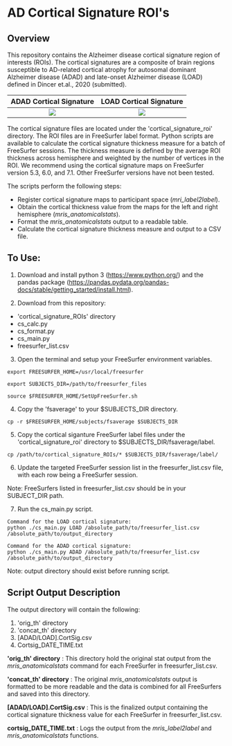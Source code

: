 # AD Cortical Signature ROI's
## Overview

This repository contains the Alzheimer disease cortical signature region of interests (ROIs). The cortical signatures are a composite of brain regions susceptible to AD-related cortical atrophy for autosomal dominant Alzheimer disease (ADAD) and late-onset Alzheimer disease (LOAD) defined in Dincer et.al., 2020 (submitted).
  
  
ADAD Cortical Signature            |  LOAD Cortical Signature
:-------------------------:|:-------------------------:
![](https://github.com/benzinger-icl/ADcortsig-roi/blob/master/example_images/ADADCortSig_image.png)  |  ![](https://github.com/benzinger-icl/ADcortsig-roi/blob/master/example_images/LOADCortSig_image.png)
 


The cortical signature files are located under the 'cortical_signature_roi' directory. The ROI files are in FreeSurfer label format. Python scripts are available to calculate the cortical signature thickness measure for a batch of FreeSurfer sessions. The thickness measure is defined by the average ROI thickness across hemisphere and weighted by the number of vertices in the ROI. We recommend using the cortical signature maps on FreeSurfer version 5.3, 6.0, and 7.1. Other FreeSurfer versions have not been tested.

The scripts perform the following steps:
-	Register cortical signature maps to participant space (*mri_label2label*).
-	Obtain the cortical thickness value from the maps for the left and right hemisphere (*mris_anatomicalstats*).
-	Format the *mris_anatomicalstats* output to a readable table.
-	Calculate the cortical signature thickness measure and output to a CSV file.  


## To Use:
1. Download and install python 3 (https://www.python.org/) and the pandas package (https://pandas.pydata.org/pandas-docs/stable/getting_started/install.html).

2. Download from this repository:
 - 'cortical_signature_ROIs' directory
- cs_calc.py
- cs_format.py
- cs_main.py
- freesurfer_list.csv

3. Open the terminal and setup your FreeSurfer environment variables.

```
export FREESURFER_HOME=/usr/local/freesurfer

export SUBJECTS_DIR=/path/to/freesurfer_files

source $FREESURFER_HOME/SetUpFreeSurfer.sh
```

4. Copy the 'fsaverage' to your $SUBJECTS_DIR directory.

```
cp -r $FREESURFER_HOME/subjects/fsaverage $SUBJECTS_DIR
```

5. Copy the cortical siganture FreeSurfer label files under the 'cortical_signature_roi' directory to $SUBJECTS_DIR/fsaverage/label.

```
cp /path/to/cortical_signature_ROIs/* $SUBJECTS_DIR/fsaverage/label/
```

6. Update the targeted FreeSurfer session list in the freesurfer_list.csv file, with each row being a FreeSurfer session.

Note: FreeSurfers listed in freesurfer_list.csv should be in your SUBJECT_DIR path.

7. Run the cs_main.py script.
```
Command for the LOAD cortical signature:
python ./cs_main.py LOAD /absolute_path/to/freesurfer_list.csv /absolute_path/to/output_directory

Command for the ADAD cortical signature:
python ./cs_main.py ADAD /absolute_path/to/freesurfer_list.csv /absolute_path/to/output_directory
```
Note:  output directory should exist before running script.

## Script Output Description

The output directory will contain the following: 
1.	'orig_th' directory
2.	'concat_th' directory
3.	[ADAD/LOAD].CortSig.csv
4.	Cortsig_DATE_TIME.txt

**'orig_th' directory**
: This directory hold the original stat output from the *mris_anatomicalstats* command for each FreeSurfer in freesurfer_list.csv.

**'concat_th' directory**
: The original *mris_anatomicalstats* output is formatted to be more readable and the data is combined for all FreeSurfers and saved into this directory.

**[ADAD/LOAD].CortSig.csv**
: This is the finalized output containing the cortical signature thickness value for each FreeSurfer in freesurfer_list.csv.

**cortsig_DATE_TIME.txt**
: Logs the output from the *mris_label2label* and *mris_anatomicalstats* functions.

